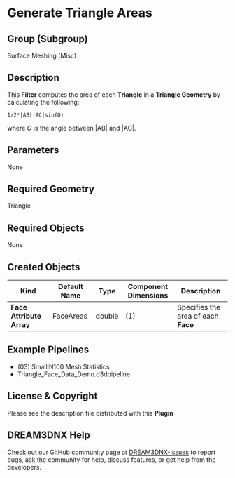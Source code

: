 # Generate Triangle Areas


## Group (Subgroup) ##

Surface Meshing (Misc)

## Description ##

This **Filter** computes the area of each **Triangle** in a **Triangle Geometry** by calculating the following: 
    
    1/2*|AB||AC|sin(O)

where *O* is the angle between |AB| and |AC|.

## Parameters ##

None

## Required Geometry ##

Triangle

## Required Objects ##

None

## Created Objects ##

| Kind | Default Name | Type | Component Dimensions | Description |
|------|--------------|------|----------------------|-------------|
| **Face Attribute Array**  | FaceAreas | double | (1) | Specifies the area of each **Face** |


## Example Pipelines ##

+ (03) SmallIN100 Mesh Statistics
+ Triangle_Face_Data_Demo.d3dpipeline

## License & Copyright ##

Please see the description file distributed with this **Plugin**

## DREAM3DNX Help

Check out our GitHub community page at [DREAM3DNX-Issues](https://github.com/BlueQuartzSoftware/DREAM3DNX-Issues) to report bugs, ask the community for help, discuss features, or get help from the developers.


